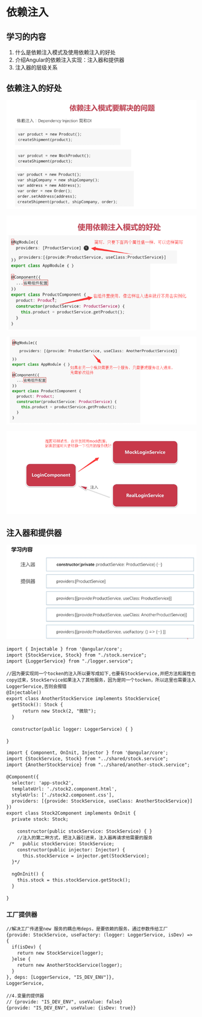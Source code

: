 
# 依赖注入
## 学习的内容
1. 什么是依赖注入模式及使用依赖注入的好处
2. 介绍Angular的依赖注入实现：注入器和提供器
3. 注入器的层级关系

## 依赖注入的好处
![image](./img/server1.png)

![image](./img/server2.png)

![image](./img/server3.png)

![image](./img/server4.png)

## 注入器和提供器
![image](./img/server5.png)

```
import { Injectable } from '@angular/core';
import {StockService, Stock} from "./stock.service";
import {LoggerService} from "./logger.service";

//因为要实现同一个tocken的注入所以要写成如下,也要有StockService,并把方法和属性也copy过来，StockService如果注入了其他服务，因为是同一个tocken，所以这里也需要注入LoggerService,否则会报错
@Injectable()
export class AnotherStockService implements StockService{
  getStock(): Stock {
      return new Stock(2, "微软");
  }

  constructor(public logger: LoggerService) { }

}

```

```
import { Component, OnInit, Injector } from '@angular/core';
import {StockService, Stock} from "../shared/stock.service";
import {AnotherStockService} from "../shared/another-stock.service";

@Component({
  selector: 'app-stock2',
  templateUrl: './stock2.component.html',
  styleUrls: ['./stock2.component.css'],
  providers: [{provide: StockService, useClass: AnotherStockService}]
})
export class Stock2Component implements OnInit {
  private stock: Stock;

    constructor(public stockService: StockService) { }
    //注入的第二种方式，把注入器引进来，注入器再请求他需要的服务
 /*   public stockService: StockService;
    constructor(public injector: Injector) {
      this.stockService = injector.get(StockService);
  }*/

  ngOnInit() {
    this.stock = this.stockService.getStock();
  }

}

```

### 工厂提供器

```
//解决工厂传递里new 服务的耦合用deps，是要依赖的服务，通过参数传给工厂
{provide: StockService, useFactory: (logger: LoggerService, isDev) => {
  if(isDev) {
    return new StockService(logger);
  }else {
    return new AnotherStockService(logger);
  }
}, deps: [LoggerService, "IS_DEV_ENV"]},
LoggerService,

//4.变量的提供器
// {provide: "IS_DEV_ENV", useValue: false}
{provide: "IS_DEV_ENV", useValue: {isDev: true}}
```



